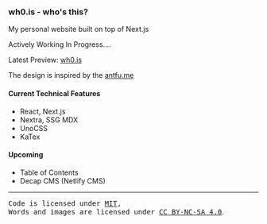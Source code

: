 ### wh0.is - who's this?

My personal website built on top of Next.js

Actively Working In Progress....

Latest Preview: [wh0.is](https://next.wh0.is)

The design is inspired by the [antfu.me](https://antfu.me)

#### Current Technical Features

-   React, Next.js
-   Nextra, SSG MDX
-   UnoCSS
-   KaTex

#### Upcoming

-   Table of Contents
-   Decap CMS (Netlify CMS)

<hr />

<samp>Code is licensed under <a href='./LICENSE'>MIT</a>,<br> Words and images are licensed
under <a href='https://creativecommons.org/licenses/by-nc-sa/4.0/'>CC BY-NC-SA 4.0</a></samp>.
